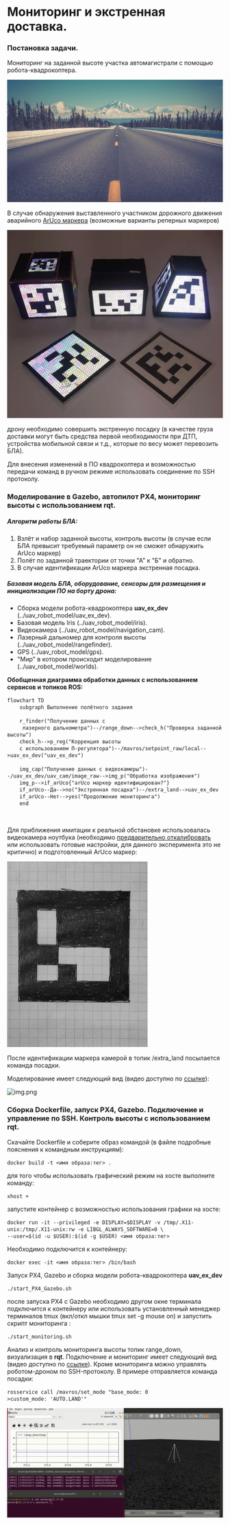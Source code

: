#  Мониторинг и экстренная доставка.

### Постановка задачи.

Мониторинг на заданной высоте участка автомагистрали с помощью робота-квадрокоптера.

![img.png](img/straight_road.png)

В случае обнаружения выставленного участником дорожного движения аварийного [ArUco маркера](https://en.wikipedia.org/wiki/ARTag) (возможные варианты реперных маркеров)

![img.png](img/arUco_led.png)

дрону необходимо совершить экстренную посадку (в качестве груза доставки могут быть  средства первой необходимости при ДТП,  устройства  мобильной связи и т.д., которые по весу может перевозить БЛА).  

Для внесения  изменений в ПО квадрокоптера и возможностью передачи команд в ручном режиме использовать соединение по SSH протоколу.

### Моделирование в Gazebo, автопилот PX4, мониторинг высоты с использованием rqt.

##### Алгоритм работы БЛА:

1. Взлёт и набор заданной высоты, контроль высоты (в случае если БЛА превысит требуемый параметр он не сможет обнаружить ArUco  маркер)
2. Полёт по заданной траектории от точки  "А" к "Б" и обратно.
3. В случае идентификации ArUco маркера экстренная посадка. 

##### Базовая модель БЛА,  оборудование, сенсоры для размещения и инициализации ПО на борту дрона:

- Сборка модели робота-квадрокоптера **uav_ex_dev**  (../uav_robot_model/uav_ex_dev).
- Базовая модель Iris (../uav_robot_model/iris).
- Видеокамера (../uav_robot_model/navigation_cam). 
- Лазерный дальномер для контроля высоты (../uav_robot_model/rangefinder).
- GPS (../uav_robot_model/gps).
- "Мир" в котором происходит моделирование (../uav_robot_model/worlds).

**Обобщенная диаграмма обработки данных с использованием  сервисов и топиков  ROS:**

```mermaid
flowchart TD                
    subgraph Выполнение полётного задания 
    
    r_finder("Получение данных с
     лазерного дальнометра")--/range_down-->check_h("Проверка заданной высоты")       
    check_h-->p_reg("Коррекция высоты
    с использованием П-регулятора")--/mavros/setpoint_raw/local-->uav_ex_dev("uav_ex_dev")

    img_cap("Получение данных с видеокамеры")--/uav_ex_dev/uav_cam/image_raw-->img_p("Обработка изображения")
    img_p-->if_arUco{"arUco маркер идентифицирован?"}    
    if_arUco--Да-->no("Экстренная посадка")--/extra_land-->uav_ex_dev
    if_arUco--Нет-->yes("Продолжение мониторинга")
    end
    


```

 Для приближения имитации к реальной обстановке использовалась видеокамера ноутбука (необходимо [предварительно откалибровать](https://wiki.ros.org/camera_calibration/Tutorials/MonocularCalibration) или использовать готовые настройки, для данного эксперимента это не критично) и подготовленный ArUco маркер:

![img.png](img/arUco_marker.png)

 После идентификации маркера камерой в топик /extra_land посылается команда посадки.

Моделирование имеет следующий вид  (видео доступно по [ссылке](https://youtu.be/ZFj-Q7RMcpw)):


![img.png](img/arUco_detected.gif)

### Сборка Dockerfile, запуск PX4, Gazebo. Подключение и управление по SSH.  Контроль высоты с использованием rqt.

Скачайте Dockerfile и соберите образ командой (в файле подробные пояснения к командным инструкциям):

```
docker build -t <имя образа:тег> .
```

для того чтобы использовать графический режим на хосте выполните команду:

```
xhost +
```

запустите контейнер с возможностью использования графики на хосте:

```
docker run -it --privileged -e DISPLAY=$DISPLAY -v /tmp/.X11-unix:/tmp/.X11-unix:rw -e LIBGL_ALWAYS_SOFTWARE=0 \
--user=$(id -u $USER):$(id -g $USER) <имя образа:тег>
```

Необходимо подключится к контейнеру:

```
docker exec -it <имя образа:тег> /bin/bash
```

Запуск PX4, Gazebo и сборка модели робота-квадрокоптера **uav_ex_dev** 

```
./start_PX4_Gazebo.sh
```

после запуска PX4 c Gazebo необходимо другом окне терминала подключится к контейнеру  или использовать установленный менеджер терминалов tmux  (вкл/откл мышки tmux set -g mouse on) и запустить скрипт мониторинга :

```
./start_monitoring.sh
```

Анализ и контроль мониторинга высоты топик  range_down, визуализация в  **rqt**.
Подключение и мониторинг имеет следующий вид (видео доступно по [ссылке](https://youtu.be/E0CAYKB52IA)).  Кроме мониторинга можно управлять роботом-дроном по SSH-протоколу. В примере отправляется команда посадки:

```
rosservice call /mavros/set_mode "base_mode: 0
>custom_mode: 'AUTO.LAND'"
```



![img.png](img/ssh_rqt_land.gif)

